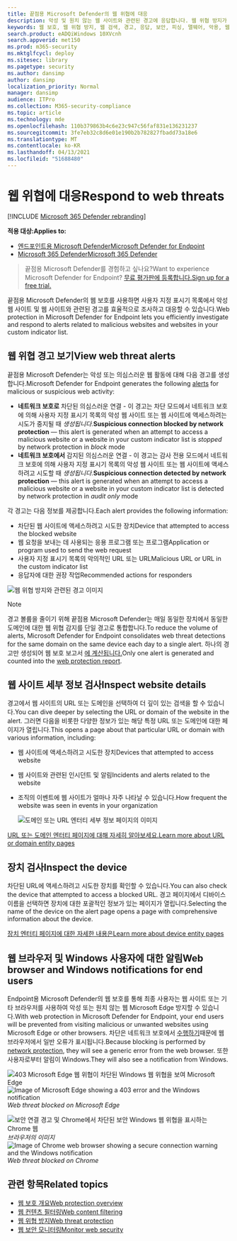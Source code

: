 ```yaml
---
title: 끝점용 Microsoft Defender의 웹 위협에 대응
description: 악성 및 원치 않는 웹 사이트와 관련된 경고에 응답합니다. 웹 위협 방지가 최종 사용자에게 웹 브라우저 및 알림 메시지를 Windows 방법 이해
keywords: 웹 보호, 웹 위협 방지, 웹 검색, 경고, 응답, 보안, 피싱, 맬웨어, 악용, 웹 사이트, 네트워크 보호, Edge, Internet Explorer, Chrome, Firefox, 웹 브라우저, 알림, 최종 사용자, Windows 알림, 차단 페이지,
search.product: eADQiWindows 10XVcnh
search.appverid: met150
ms.prod: m365-security
ms.mktglfcycl: deploy
ms.sitesec: library
ms.pagetype: security
ms.author: dansimp
author: dansimp
localization_priority: Normal
manager: dansimp
audience: ITPro
ms.collection: M365-security-compliance
ms.topic: article
ms.technology: mde
ms.openlocfilehash: 110b379863b4c6e23c947c56faf831e136231237
ms.sourcegitcommit: 3fe7eb32c8d6e01e190b2b782827fbadd73a18e6
ms.translationtype: MT
ms.contentlocale: ko-KR
ms.lasthandoff: 04/13/2021
ms.locfileid: "51688480"
---
```

# <a name="respond-to-web-threats"></a><span data-ttu-id="e8783-105">웹 위협에 대응</span><span class="sxs-lookup"><span data-stu-id="e8783-105">Respond to web threats</span></span>

[!INCLUDE [Microsoft 365 Defender rebranding](../../includes/microsoft-defender.md)]

<span data-ttu-id="e8783-106">**적용 대상:**</span><span class="sxs-lookup"><span data-stu-id="e8783-106">**Applies to:**</span></span>
- [<span data-ttu-id="e8783-107">엔드포인트용 Microsoft Defender</span><span class="sxs-lookup"><span data-stu-id="e8783-107">Microsoft Defender for Endpoint</span></span>](https://go.microsoft.com/fwlink/p/?linkid=2154037)
- [<span data-ttu-id="e8783-108">Microsoft 365 Defender</span><span class="sxs-lookup"><span data-stu-id="e8783-108">Microsoft 365 Defender</span></span>](https://go.microsoft.com/fwlink/?linkid=2118804)

><span data-ttu-id="e8783-109">끝점용 Microsoft Defender를 경험하고 싶나요?</span><span class="sxs-lookup"><span data-stu-id="e8783-109">Want to experience Microsoft Defender for Endpoint?</span></span> [<span data-ttu-id="e8783-110">무료 평가판에 등록합니다.</span><span class="sxs-lookup"><span data-stu-id="e8783-110">Sign up for a free trial.</span></span>](https://www.microsoft.com/microsoft-365/windows/microsoft-defender-atp?ocid=docs-wdatp-main-abovefoldlink&rtc=1)

<span data-ttu-id="e8783-111">끝점용 Microsoft Defender의 웹 보호를 사용하면 사용자 지정 표시기 목록에서 악성 웹 사이트 및 웹 사이트와 관련된 경고를 효율적으로 조사하고 대응할 수 있습니다.</span><span class="sxs-lookup"><span data-stu-id="e8783-111">Web protection in Microsoft Defender for Endpoint lets you efficiently investigate and respond to alerts related to malicious websites and websites in your custom indicator list.</span></span>

## <a name="view-web-threat-alerts"></a><span data-ttu-id="e8783-112">웹 위협 경고 보기</span><span class="sxs-lookup"><span data-stu-id="e8783-112">View web threat alerts</span></span>
<span data-ttu-id="e8783-113">끝점용 Microsoft Defender는 [](manage-alerts.md) 악성 또는 의심스러운 웹 활동에 대해 다음 경고를 생성합니다.</span><span class="sxs-lookup"><span data-stu-id="e8783-113">Microsoft Defender for Endpoint generates the following [alerts](manage-alerts.md) for malicious or suspicious web activity:</span></span>
- <span data-ttu-id="e8783-114">**네트워크 보호로** 차단된 의심스러운 연결 - 이 경고는 차단 모드에서 네트워크 보호에 의해 사용자  지정 표시기 목록의 악성 웹 사이트 또는 웹 사이트에 액세스하려는 시도가 중지될 때 *생성됩니다.*</span><span class="sxs-lookup"><span data-stu-id="e8783-114">**Suspicious connection blocked by network protection** — this alert is generated when an attempt to access a malicious website or a website in your custom indicator list is *stopped* by network protection in *block* mode</span></span>
- <span data-ttu-id="e8783-115">**네트워크 보호에서** 감지된 의심스러운 연결 - 이 경고는 감사 전용 모드에서 네트워크 보호에 의해 사용자 지정 표시기 목록의 악성 웹 사이트 또는 웹 사이트에 액세스하려고 시도할 때 *생성됩니다.*</span><span class="sxs-lookup"><span data-stu-id="e8783-115">**Suspicious connection detected by network protection** — this alert is generated when an attempt to access a malicious website or a website in your custom indicator list is detected by network protection in *audit only* mode</span></span>

<span data-ttu-id="e8783-116">각 경고는 다음 정보를 제공합니다.</span><span class="sxs-lookup"><span data-stu-id="e8783-116">Each alert provides the following information:</span></span> 
- <span data-ttu-id="e8783-117">차단된 웹 사이트에 액세스하려고 시도한 장치</span><span class="sxs-lookup"><span data-stu-id="e8783-117">Device that attempted to access the blocked website</span></span>
- <span data-ttu-id="e8783-118">웹 요청을 보내는 데 사용되는 응용 프로그램 또는 프로그램</span><span class="sxs-lookup"><span data-stu-id="e8783-118">Application or program used to send the web request</span></span>
- <span data-ttu-id="e8783-119">사용자 지정 표시기 목록의 악의적인 URL 또는 URL</span><span class="sxs-lookup"><span data-stu-id="e8783-119">Malicious URL or URL in the custom indicator list</span></span>
- <span data-ttu-id="e8783-120">응답자에 대한 권장 작업</span><span class="sxs-lookup"><span data-stu-id="e8783-120">Recommended actions for responders</span></span>

![웹 위협 방지와 관련된 경고 이미지](images/wtp-alert.png)

>[!Note]
><span data-ttu-id="e8783-122">경고 볼륨을 줄이기 위해 끝점용 Microsoft Defender는 매일 동일한 장치에서 동일한 도메인에 대한 웹 위협 감지를 단일 경고로 통합합니다.</span><span class="sxs-lookup"><span data-stu-id="e8783-122">To reduce the volume of alerts, Microsoft Defender for Endpoint consolidates web threat detections for the same domain on the same device each day to a single alert.</span></span> <span data-ttu-id="e8783-123">하나의 경고만 생성되어 웹 보호 보고서 [에 계산됩니다.](web-protection-monitoring.md)</span><span class="sxs-lookup"><span data-stu-id="e8783-123">Only one alert is generated and counted into the [web protection report](web-protection-monitoring.md).</span></span>

## <a name="inspect-website-details"></a><span data-ttu-id="e8783-124">웹 사이트 세부 정보 검사</span><span class="sxs-lookup"><span data-stu-id="e8783-124">Inspect website details</span></span>
<span data-ttu-id="e8783-125">경고에서 웹 사이트의 URL 또는 도메인을 선택하여 더 깊이 있는 검색을 할 수 있습니다.</span><span class="sxs-lookup"><span data-stu-id="e8783-125">You can dive deeper by selecting the URL or domain of the website in the alert.</span></span> <span data-ttu-id="e8783-126">그러면 다음을 비롯한 다양한 정보가 있는 해당 특정 URL 또는 도메인에 대한 페이지가 열립니다.</span><span class="sxs-lookup"><span data-stu-id="e8783-126">This opens a page about that particular URL or domain with various information, including:</span></span>
- <span data-ttu-id="e8783-127">웹 사이트에 액세스하려고 시도한 장치</span><span class="sxs-lookup"><span data-stu-id="e8783-127">Devices that attempted to access website</span></span>
- <span data-ttu-id="e8783-128">웹 사이트와 관련된 인시던트 및 알림</span><span class="sxs-lookup"><span data-stu-id="e8783-128">Incidents and alerts related to the website</span></span>
- <span data-ttu-id="e8783-129">조직의 이벤트에 웹 사이트가 얼마나 자주 나타날 수 있습니다.</span><span class="sxs-lookup"><span data-stu-id="e8783-129">How frequent the website was seen in events in your organization</span></span>

    ![도메인 또는 URL 엔터티 세부 정보 페이지의 이미지](images/wtp-website-details.png)

[<span data-ttu-id="e8783-131">URL 또는 도메인 엔터티 페이지에 대해 자세히 알아보세요.</span><span class="sxs-lookup"><span data-stu-id="e8783-131">Learn more about URL or domain entity pages</span></span>](investigate-domain.md)

## <a name="inspect-the-device"></a><span data-ttu-id="e8783-132">장치 검사</span><span class="sxs-lookup"><span data-stu-id="e8783-132">Inspect the device</span></span>
<span data-ttu-id="e8783-133">차단된 URL에 액세스하려고 시도한 장치를 확인할 수 있습니다.</span><span class="sxs-lookup"><span data-stu-id="e8783-133">You can also check the device that attempted to access a blocked URL.</span></span> <span data-ttu-id="e8783-134">경고 페이지에서 디바이스 이름을 선택하면 장치에 대한 포괄적인 정보가 있는 페이지가 열립니다.</span><span class="sxs-lookup"><span data-stu-id="e8783-134">Selecting the name of the device on the alert page opens a page with comprehensive information about the device.</span></span>

[<span data-ttu-id="e8783-135">장치 엔터티 페이지에 대한 자세한 내용은</span><span class="sxs-lookup"><span data-stu-id="e8783-135">Learn more about device entity pages</span></span>](investigate-machines.md)

## <a name="web-browser-and-windows-notifications-for-end-users"></a><span data-ttu-id="e8783-136">웹 브라우저 및 Windows 사용자에 대한 알림</span><span class="sxs-lookup"><span data-stu-id="e8783-136">Web browser and Windows notifications for end users</span></span>

<span data-ttu-id="e8783-137">Endpoint용 Microsoft Defender의 웹 보호를 통해 최종 사용자는 웹 사이트 또는 기타 브라우저를 사용하여 악성 또는 원치 않는 웹 Microsoft Edge 방지할 수 있습니다.</span><span class="sxs-lookup"><span data-stu-id="e8783-137">With web protection in Microsoft Defender for Endpoint, your end users will be prevented from visiting malicious or unwanted websites using Microsoft Edge or other browsers.</span></span> <span data-ttu-id="e8783-138">차단은 네트워크 보호에서 [수행하기](network-protection.md)때문에 웹 브라우저에서 일반 오류가 표시됩니다.</span><span class="sxs-lookup"><span data-stu-id="e8783-138">Because blocking is performed by [network protection](network-protection.md), they will see a generic error from the web browser.</span></span> <span data-ttu-id="e8783-139">또한 사용자로부터 알림이 Windows.</span><span class="sxs-lookup"><span data-stu-id="e8783-139">They will also see a notification from Windows.</span></span>

<span data-ttu-id="e8783-140">![403 Microsoft Edge 웹 위협이 차단된 Windows 웹 위협을 보여 Microsoft Edge ](images/wtp-browser-blocking-page.png)
 </span><span class="sxs-lookup"><span data-stu-id="e8783-140">![Image of Microsoft Edge showing a 403 error and the Windows notification](images/wtp-browser-blocking-page.png)
*Web threat blocked on Microsoft Edge*</span></span>

<span data-ttu-id="e8783-141">![보안 연결 경고 및 Chrome에서 차단된 보안 Windows 웹 위협을 표시하는 Chrome 웹 ](images/wtp-chrome-browser-blocking-page.png)
 *브라우저의 이미지*</span><span class="sxs-lookup"><span data-stu-id="e8783-141">![Image of Chrome web browser showing a secure connection warning and the Windows notification](images/wtp-chrome-browser-blocking-page.png)
*Web threat blocked on Chrome*</span></span>

## <a name="related-topics"></a><span data-ttu-id="e8783-142">관련 항목</span><span class="sxs-lookup"><span data-stu-id="e8783-142">Related topics</span></span>
- [<span data-ttu-id="e8783-143">웹 보호 개요</span><span class="sxs-lookup"><span data-stu-id="e8783-143">Web protection overview</span></span>](web-protection-overview.md)
- [<span data-ttu-id="e8783-144">웹 컨텐츠 필터링</span><span class="sxs-lookup"><span data-stu-id="e8783-144">Web content filtering</span></span>](web-content-filtering.md)
- [<span data-ttu-id="e8783-145">웹 위협 방지</span><span class="sxs-lookup"><span data-stu-id="e8783-145">Web threat protection</span></span>](web-threat-protection.md)
- [<span data-ttu-id="e8783-146">웹 보안 모니터링</span><span class="sxs-lookup"><span data-stu-id="e8783-146">Monitor web security</span></span>](web-protection-monitoring.md)
